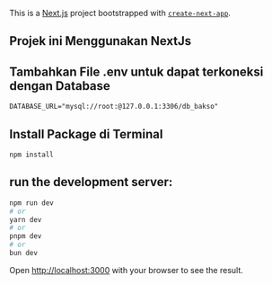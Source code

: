 This is a [Next.js](https://nextjs.org/) project bootstrapped with [`create-next-app`](https://github.com/vercel/next.js/tree/canary/packages/create-next-app).

## Projek ini Menggunakan NextJs

## Tambahkan File .env untuk dapat terkoneksi dengan Database
```
DATABASE_URL="mysql://root:@127.0.0.1:3306/db_bakso"

```

## Install Package di Terminal
```
npm install

```

## run the development server:

```bash
npm run dev
# or
yarn dev
# or
pnpm dev
# or
bun dev
```

Open [http://localhost:3000](http://localhost:3000) with your browser to see the result.


